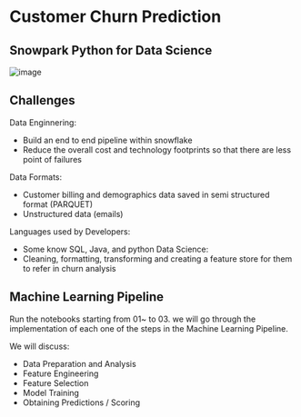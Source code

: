 # Customer Churn Prediction 


## Snowpark Python for Data Science
![image](https://user-images.githubusercontent.com/105506550/228009576-93d1a720-b127-4883-ba55-bb35ae239146.png)

## Challenges
Data Enginnering: 
- Build an end to end pipeline within snowflake
- Reduce the overall cost and technology footprints so that there are less point of failures

Data Formats:
- Customer billing and demographics data saved in semi structured format (PARQUET)
- Unstructured data (emails)

Languages used by Developers:
- Some know SQL, Java, and python
Data Science:
- Cleaning, formatting, transforming and creating a feature store for them to refer in churn analysis

## Machine Learning Pipeline

Run the notebooks starting from 01~ to 03. we will go through the implementation of each one of the steps in the Machine Learning Pipeline.

We will discuss:

- Data Preparation and Analysis
- Feature Engineering
- Feature Selection
- Model Training
- Obtaining Predictions / Scoring
